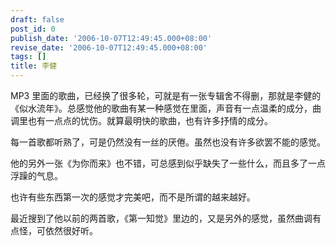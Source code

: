 ```yaml
---
draft: false
post_id: 0
publish_date: '2006-10-07T12:49:45.000+08:00'
revise_date: '2006-10-07T12:49:45.000+08:00'
tags: []
title: 李健
---
```


MP3 里面的歌曲，已经换了很多轮，可就是有一张专辑舍不得删，那就是李健的《似水流年》。总感觉他的歌曲有某一种感觉在里面，声音有一点温柔的成分，曲调里也有一点点的忧伤。就算最明快的歌曲，也有许多抒情的成分。

每一首歌都听熟了，可是仍然没有一丝的厌倦。虽然也没有许多欲罢不能的感觉。

他的另外一张《为你而来》也不错，可总感到似乎缺失了一些什么，而且多了一点浮躁的气息。

也许有些东西第一次的感觉才完美吧，而不是所谓的越来越好。

最近搜到了他以前的两首歌，《第一知觉》里边的，又是另外的感觉，虽然曲调有点怪，可依然很好听。
